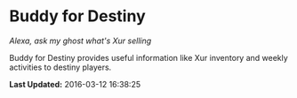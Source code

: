 # Buddy for Destiny
*Alexa, ask my ghost what's Xur selling*

Buddy for Destiny provides useful information like Xur inventory and weekly activities to destiny players.

**Last Updated:** 2016-03-12 16:38:25